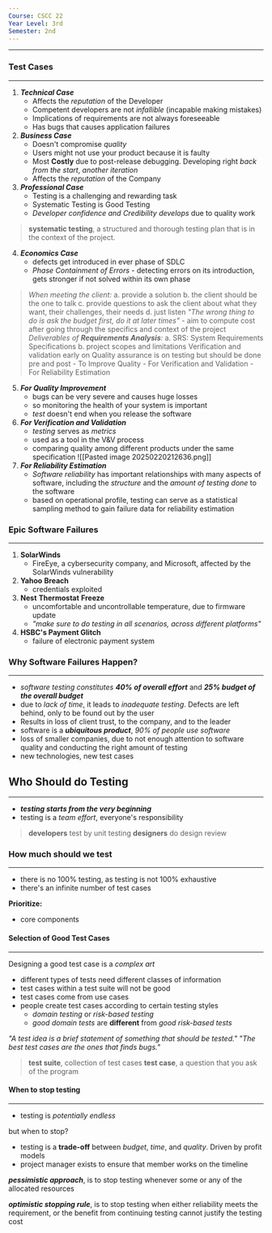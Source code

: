 ```yaml
---
Course: CSCC 22
Year Level: 3rd
Semester: 2nd
---
```

---

### Test Cases
---
1. ***Technical Case***
	- Affects the *reputation* of the Developer
	- Competent developers are not *infallible* (incapable making mistakes)
	- Implications of requirements are not always foreseeable
	- Has bugs that causes application failures
2. ***Business Case***
	- Doesn't compromise *quality*
	- Users might not use your product because it is faulty
	- Most **Costly** due to post-release debugging. Developing right *back from the start*, *another iteration*
	- Affects the *reputation* of the Company
3. ***Professional Case***
	- Testing is a challenging and rewarding task
	- Systematic Testing is Good Testing
	- *Developer confidence and Credibility develops* due to quality work

> **systematic testing**, a structured and thorough testing plan that is in the context of the project.

4. ***Economics Case***
	- defects get introduced in ever phase of SDLC
	- *Phase Containment of Errors* - detecting errors on its introduction, gets stronger if not solved within its own phase

> *When meeting the client:*
	a. provide a solution
	b. the client should be the one to talk
	c. provide questions to ask the client about what they want, their challenges, their needs
	d. just listen
	 *"The wrong thing to do is ask the budget first, do it at later times"*
	 - aim to compute cost after going through the specifics and context of the project
	*Deliverables of **Requirements Analysis**:*
		a. SRS: System Requirements Specifications
		b. project scopes and limitations
	Verification and validation early on
	Quality assurance is on testing but should be done pre and post
		- To Improve Quality
		- For Verification and Validation
		- For Reliability Estimation

5. ***For Quality Improvement***
	- bugs can be very severe and causes huge losses
	- so monitoring the health of your system is important
	- *test* doesn't end when you release the software
6. ***For Verification and Validation***
	- *testing* serves as *metrics*
	- used as a tool in the V&V process
	- comparing quality among different products under the same specification
![[Pasted image 20250220212636.png]]
7. ***For Reliability Estimation***
	- *Software reliability* has important relationships with many aspects of software, including the *structure* and the *amount of testing done* to the software
	- based on operational profile, testing can serve as a statistical sampling method to gain failure data for reliability estimation

### Epic Software Failures
---
1. **SolarWinds**
	- FireEye, a cybersecurity company, and Microsoft, affected by the SolarWinds vulnerability
2. **Yahoo** **Breach**
	- credentials exploited
3. **Nest** **Thermostat** **Freeze**
	- uncomfortable and uncontrollable temperature, due to firmware update
	- *"make sure to do testing in all scenarios, across different platforms"*
4. **HSBC's Payment Glitch**
	- failure of electronic payment system

### Why Software Failures Happen?
---
- *software testing constitutes* ***40% of overall effort*** and ***25% budget of the overall budget***
- due to *lack of time*, it leads to *inadequate testing*. Defects are left behind, only to be found out by the user
- Results in loss of client trust, to the company, and to the leader
- software is a ***ubiquitous product***, *90% of people use software*
- loss of smaller companies, due to not enough attention to software quality and conducting the right amount of testing
- new technologies, new test cases

## Who Should do Testing
---
- ***testing starts from the very beginning***
- testing is a *team effort*, everyone's responsibility 

> **developers** test by unit testing
> **designers** do design review

### How much should we test
---
- there is no 100% testing, as testing is not 100% exhaustive
- there's an infinite number of test cases

**Prioritize:**
- core components

#### Selection of Good Test Cases
---
Designing a good test case is a *complex art*
- different types of tests need different classes of information
- test cases within a test suite will not be good
- test cases come from use cases
- people create test cases according to certain testing styles
	- *domain testing* or *risk-based testing*
	- *good domain tests* are **different** from *good risk-based tests*

*"A test idea is a brief statement of something that should be tested."*
*"The best test cases are the ones that finds bugs."*

> **test suite**, collection of test cases
> **test case**, a question that you ask of the program

#### When to stop testing
---
- testing is *potentially endless*

but when to stop?
- testing is a **trade-off** between *budget*, *time*, and *quality*. Driven by profit models
- project manager exists to ensure that member works on the timeline

***pessimistic approach***, is to stop testing whenever some or any of the allocated resources

***optimistic stopping rule***, is to stop testing when either reliability meets the requirement, or the benefit from continuing testing cannot justify the testing cost